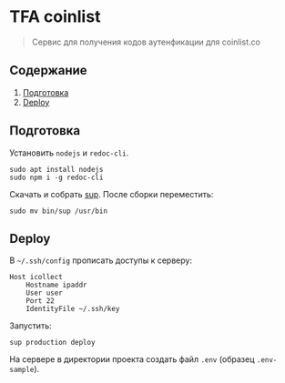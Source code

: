 # TFA coinlist

> Сервис для получения кодов аутенфикации для coinlist.co

## Содержание

1. [Подготовка](#подготовка)
2. [Deploy](#deploy)

## Подготовка

Установить `nodejs` и `redoc-cli`.

```shell
sudo apt install nodejs
sudo npm i -g redoc-cli
```

Скачать и собрать [sup](https://github.com/NovikovRoman/sup). После сборки переместить:

```shell
sudo mv bin/sup /usr/bin
```

## Deploy

В `~/.ssh/config` прописать доступы к серверу:

```shell
Host icollect
    Hostname ipaddr
    User user
    Port 22
    IdentityFile ~/.ssh/key
```

Запустить:

```shell
sup production deploy
```

На сервере в директории проекта создать файл `.env` (образец `.env-sample`).
